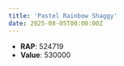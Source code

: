 ```yaml
---
title: 'Pastel Rainbow Shaggy'
date: 2025-08-05T00:00:00Z
---
```

- **RAP**: 524719
- **Value**: 530000
